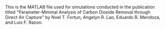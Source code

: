This is the MATLAB file used for simulations conducted in the publication titled "Parameter-Minimal Analysis of Carbon Dioxide Removal through Direct Air Capture" by Noel T. Fortun, Angelyn R. Lao, Eduardo R. Mendoza, and Luis F. Razon.
